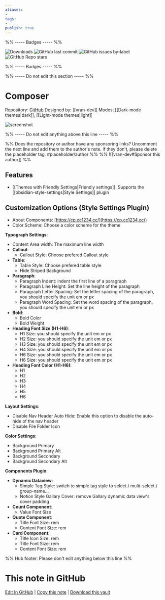 ```yaml
---
aliases:
- 
tags: 
- 
publish: true
---
```


%% ----- Badges ----- %%

![Downloads](https://img.shields.io/badge/downloads-2642-573E7A?style=for-the-badge&logo=)
![GitHub last commit](https://img.shields.io/github/last-commit/vran-dev/obsidian-composer?color=573E7A&label=last%20update&logo=github&style=for-the-badge)
![GitHub issues by-label](https://img.shields.io/github/issues/vran-dev/obsidian-composer/help%20wanted?color=573E7A&logo=github&style=for-the-badge) 
![GitHub Repo stars](https://img.shields.io/github/stars/vran-dev/obsidian-composer?color=573E7A&logo=github&style=for-the-badge)

%% ----- Badges ----- %%

%% ----- Do not edit this section ----- %%

# Composer

Repository: [GitHub](https://github.com/vran-dev/obsidian-composer)
Designed by: [[vran-dev]]
Modes: [[Dark-mode themes|dark]], [[Light-mode themes|light]]



![screenshot](https://github.com/vran-dev/obsidian-composer/raw/HEAD/screenshot.png)

%% ----- Do not edit anything above this line ----- %% 

%% Does the repository or author have any sponsoring links? Uncomment the next line and add them to the author's note. If they don't, please delete the placeholder tag: #placeholder/author %%
%% ![[vran-dev#Sponsor this author]] %%


## Features

- [[Themes with Friendly Settings|Friendly settings]]: Supports the [[obsidian-style-settings|Style Settings]] plugin

## Customization Options (Style Settings Plugin) 
- About Components: [https://cp.cc1234.cc/](https://cp.cc1234.cc/)
- Color Scheme: Choose a color scheme for the theme

**Typograph Settings**: 
- Content Area width: The maximum line width
- **Callout**: 
    - Callout Style: Choose prefered Callout style
- **Table**: 
    - Table Style: Choose prefered table style
    - Hide Striped Background
- **Paragraph**: 
    - Paragraph Indent: indent the first line of a paragraph
    - Paragraph Line Height: Set the line height of the paragraph
    - Paragraph Letter Spacing: Set the letter spacing of the paragraph, you should specify the unit em or px
    - Paragraph Word Spacing: Set the word spacing of the paragraph, you should specify the unit em or px
- **Bold**: 
    - Bold Color
    - Bold Weight
- **Heading Font Size (H1-H6)**: 
    - H1 Size: you should specify the unit em or px
    - H2 Size: you should specify the unit em or px
    - H3 Size: you should specify the unit em or px
    - H4 Size: you should specify the unit em or px
    - H6 Size: you should specify the unit em or px
    - H6 Size: you should specify the unit em or px
- **Heading Font Color (H1-H6)**: 
    - H1
    - H2
    - H3
    - H4
    - H5
    - H6

**Layout Settings**: 
- Disable Nav Header Auto Hide: Enable this option to disable the auto-hide of the nav header
- Disable File Folder Icon

**Color Settings**: 
- Background Primary
- Background Primary Alt
- Background Secondary
- Background Secondary Alt

**Components Plugin**: 
- **Dynamic Dataview**: 
    - Simple Tag Style: switch to simple tag style to select / multi-select / group-name...
    - Notion Style Gallary Cover: remove Gallary dynamic data view's cover padding
- **Count Component**: 
    - Value Font Size
- **Quote Component**: 
    - Title Font Size: rem
    - Content Font Size: rem
- **Card Component**: 
    - Title Icon Size: rem
    - Title Font Size: rem
    - Content Font Size: rem


%% Hub footer: Please don't edit anything below this line %%

# This note in GitHub

<span class="git-footer">[Edit In GitHub](https://github.dev/obsidian-community/obsidian-hub/blob/main/02%20-%20Community%20Expansions/02.05%20All%20Community%20Expansions/Themes/Composer.md "git-hub-edit-note") | [Copy this note](https://raw.githubusercontent.com/obsidian-community/obsidian-hub/main/02%20-%20Community%20Expansions/02.05%20All%20Community%20Expansions/Themes/Composer.md "git-hub-copy-note") | [Download this vault](https://github.com/obsidian-community/obsidian-hub/archive/refs/heads/main.zip "git-hub-download-vault") </span>
